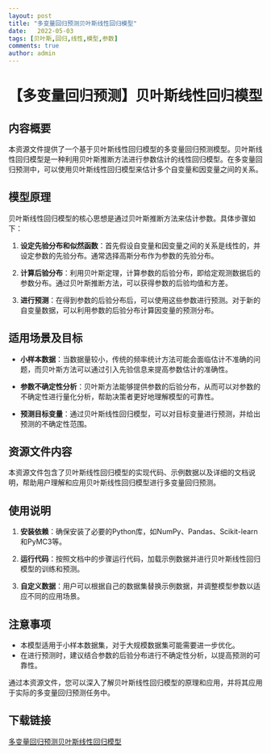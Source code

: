 ```yaml
---
layout: post
title: "多变量回归预测贝叶斯线性回归模型"
date:   2022-05-03
tags: [贝叶斯,回归,线性,模型,参数]
comments: true
author: admin
---
```

# 【多变量回归预测】贝叶斯线性回归模型

## 内容概要

本资源文件提供了一个基于贝叶斯线性回归模型的多变量回归预测模型。贝叶斯线性回归模型是一种利用贝叶斯推断方法进行参数估计的线性回归模型。在多变量回归预测中，可以使用贝叶斯线性回归模型来估计多个自变量和因变量之间的关系。

## 模型原理

贝叶斯线性回归模型的核心思想是通过贝叶斯推断方法来估计参数。具体步骤如下：

1. **设定先验分布和似然函数**：首先假设自变量和因变量之间的关系是线性的，并设定参数的先验分布。通常选择高斯分布作为参数的先验分布。

2. **计算后验分布**：利用贝叶斯定理，计算参数的后验分布，即给定观测数据后的参数分布。通过贝叶斯推断方法，可以获得参数的后验均值和方差。

3. **进行预测**：在得到参数的后验分布后，可以使用这些参数进行预测。对于新的自变量数据，可以利用参数的后验分布计算因变量的预测分布。

## 适用场景及目标

- **小样本数据**：当数据量较小，传统的频率统计方法可能会面临估计不准确的问题，而贝叶斯方法可以通过引入先验信息来提高参数估计的准确性。

- **参数不确定性分析**：贝叶斯方法能够提供参数的后验分布，从而可以对参数的不确定性进行量化分析，帮助决策者更好地理解模型的可靠性。

- **预测目标变量**：通过贝叶斯线性回归模型，可以对目标变量进行预测，并给出预测的不确定性范围。

## 资源文件内容

本资源文件包含了贝叶斯线性回归模型的实现代码、示例数据以及详细的文档说明，帮助用户理解和应用贝叶斯线性回归模型进行多变量回归预测。

## 使用说明

1. **安装依赖**：确保安装了必要的Python库，如NumPy、Pandas、Scikit-learn和PyMC3等。

2. **运行代码**：按照文档中的步骤运行代码，加载示例数据并进行贝叶斯线性回归模型的训练和预测。

3. **自定义数据**：用户可以根据自己的数据集替换示例数据，并调整模型参数以适应不同的应用场景。

## 注意事项

- 本模型适用于小样本数据集，对于大规模数据集可能需要进一步优化。
- 在进行预测时，建议结合参数的后验分布进行不确定性分析，以提高预测的可靠性。

通过本资源文件，您可以深入了解贝叶斯线性回归模型的原理和应用，并将其应用于实际的多变量回归预测任务中。

## 下载链接

[多变量回归预测贝叶斯线性回归模型](https://pan.quark.cn/s/c8cbe1c64c01)